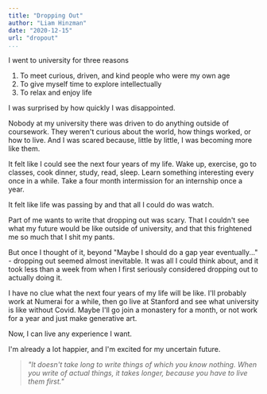 ```yaml
---
title: "Dropping Out"
author: "Liam Hinzman"
date: "2020-12-15"
url: "dropout"
...
```


I went to university for three reasons

1. To meet curious, driven, and kind people who were my own age
2. To give myself time to explore intellectually
3. To relax and enjoy life

I was surprised by how quickly I was disappointed.

Nobody at my university there was driven to do anything outside of coursework. They weren't curious about the world, how things worked, or how to live. And I was scared because, little by little, I was becoming more like them.

It felt like I could see the next four years of my life. Wake up, exercise, go to classes, cook dinner, study, read, sleep. Learn something interesting every once in a while. Take a four month intermission for an internship once a year.

It felt like life was passing by and that all I could do was watch.

Part of me wants to write that dropping out was scary. That I couldn't see what my future would be like outside of university, and that this frightened me so much that I shit my pants.

But once I thought of it, beyond "Maybe I should do a gap year eventually..." - dropping out seemed almost inevitable. It was all I could think about, and it took less than a week from when I first seriously considered dropping out to actually doing it.

I have no clue what the next four years of my life will be like. I'll probably work at Numerai for a while, then go live at Stanford and see what university is like without Covid. Maybe I'll go join a monastery for a month, or not work for a year and just make generative art.

Now, I can live any experience I want.

I'm already a lot happier, and I'm excited for my uncertain future.

> _"It doesn't take long to write things of which you know nothing. When you write of actual things, it takes longer, because you have to live them first."_
